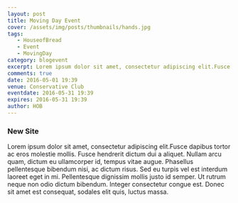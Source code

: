 ```yaml
---
layout: post
title: Moving Day Event
cover: /assets/img/posts/thumbnails/hands.jpg
tags:
   - HouseofBread
   - Event
   - MovingDay
category: blogevent
excerpt: Lorem ipsum dolor sit amet, consectetur adipiscing elit.Fusce dapibus tortor ac eros molestie mollis. Fusce hendrerit dictum dui a aliquet.
comments: true
date: 2016-05-01 19:39
venue: Conservative Club
eventdate: 2016-05-31 19:39
expires: 2016-05-31 19:39
author: HOB
---
```


### New Site

Lorem ipsum dolor sit amet, consectetur adipiscing elit.Fusce dapibus tortor ac eros molestie mollis. Fusce hendrerit dictum dui a aliquet. Nullam arcu quam, dictum eu ullamcorper id, tempus vitae augue. Phasellus pellentesque bibendum nisi, ac dictum risus. Sed eu turpis vel est interdum laoreet eget in mi. Pellentesque dignissim mollis justo id semper. Ut rutrum neque non odio dictum bibendum. Integer consectetur congue est. Donec sit amet est consequat, sodales elit quis, luctus massa.

